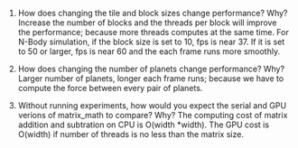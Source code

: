 1. How does changing the tile and block sizes change performance? Why?
Increase the number of blocks and the threads per block will improve the performance; because more threads computes at the same time.
For N-Body simulation, if the block size is set to 10, fps is near 37. If it is set to 50 or larger, fps is near 60 and the each frame runs more smoothly.

2. How does changing the number of planets change performance? Why?
Larger number of planets, longer each frame runs; because we have to compute the force between every pair of planets.

3. Without running experiments, how would you expect the serial and GPU verions of matrix_math to compare?  Why?
The computing cost of matrix addition and subtration on CPU is O(width *width). The GPU cost is O(width) if number of threads is no less than the matrix size.